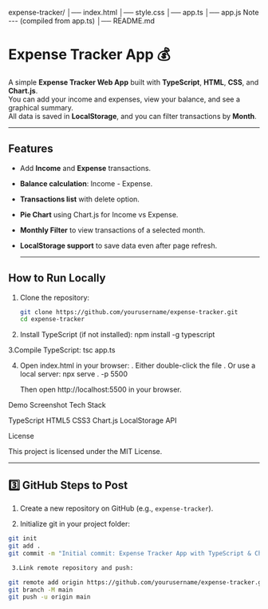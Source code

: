 expense-tracker/
│── index.html
│── style.css
│── app.ts
│── app.js                Note --- (compiled from app.ts)
│── README.md


# Expense Tracker App 💰

A simple **Expense Tracker Web App** built with **TypeScript**, **HTML**, **CSS**, and **Chart.js**.  
You can add your income and expenses, view your balance, and see a graphical summary.  
All data is saved in **LocalStorage**, and you can filter transactions by **Month**.

---

## Features

- Add **Income** and **Expense** transactions.
- **Balance calculation**: Income - Expense.
- **Transactions list** with delete option.
- **Pie Chart** using Chart.js for Income vs Expense.
- **Monthly Filter** to view transactions of a selected month.
- **LocalStorage support** to save data even after page refresh.

  ---

## How to Run Locally

1. Clone the repository:
   ```bash
   git clone https://github.com/yourusername/expense-tracker.git
   cd expense-tracker

  2. Install TypeScript (if not installed):
     npm install -g typescript

  3.Compile TypeScript:
    tsc app.ts

   4. Open index.html in your browser:
     . Either double-click the file
      . Or use a local server:
      npx serve . -p 5500

      Then open http://localhost:5500 in your browser.


Demo Screenshot
Tech Stack

TypeScript
HTML5
CSS3
Chart.js
LocalStorage API

License

This project is licensed under the MIT License.

---

## 3️⃣ GitHub Steps to Post

1. Create a new repository on GitHub (e.g., `expense-tracker`).  

2. Initialize git in your project folder:
```bash
git init
git add .
git commit -m "Initial commit: Expense Tracker App with TypeScript & Chart.js"

 3.Link remote repository and push:

git remote add origin https://github.com/yourusername/expense-tracker.git
git branch -M main
git push -u origin main




